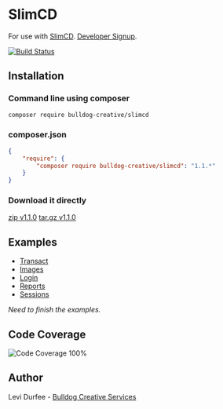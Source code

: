 # SlimCD

For use with [SlimCD](https://stats.slimcd.com/). [Developer Signup](https://stats.slimcd.com/developer_signup.aspx).

[![Build Status](https://travis-ci.org/BulldogCreative/SlimCD.svg?branch=master)](https://travis-ci.org/BulldogCreative/SlimCD)

## Installation

### Command line using composer

```bash
composer require bulldog-creative/slimcd
```

### composer.json

```json
{
    "require": {
        "composer require bulldog-creative/slimcd": "1.1.*"
    }
}
```

### Download it directly

[zip v1.1.0](https://github.com/BulldogCreative/SlimCD/archive/v1.1.0.zip)
[tar.gz v1.1.0](https://github.com/BulldogCreative/SlimCD/archive/v1.1.0.tar.gz)

## Examples

* [Transact](docs/Transact.md)
* [Images](docs/Images.md)
* [Login](docs/Login.md)
* [Reports](docs/Reports.md)
* [Sessions](docs/Sessions.md)

*Need to finish the examples.*

## Code Coverage

![Code Coverage 100%](https://bulldogcdn.com/b/code-coverage.png)

## Author

Levi Durfee - [Bulldog Creative Services](https://www.bulldogcreative.com/)
